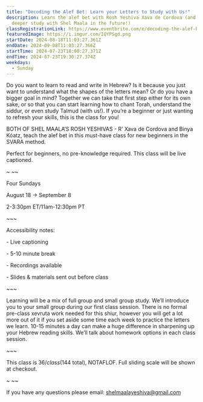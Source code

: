 ```yaml
---
title: "Decoding the Alef Bet: Learn your Letters to Study with Us!"
description: Learn the alef bet with Rosh Yeshiva Xava de Cordova (and unlock
  deeper study with Shel Maala in the future!)
classRegistrationLink: https://www.eventbrite.com/e/decoding-the-alef-bet-learn-your-letters-to-study-with-us-tickets-928010112227?aff=oddtdtcreator
featuredImage: https://i.imgur.com/IQYPSgd.png
startDate: 2024-08-18T11:03:27.361Z
endDate: 2024-09-08T11:03:27.366Z
startTime: 2024-07-23T18:00:27.371Z
endTime: 2024-07-23T19:30:27.374Z
weekdays:
  - Sunday
---
```



Do you want to learn to read and write in Hebrew? Is it because you just want to understand what the shapes of the letters mean? Or do you have a bigger goal in mind? Together we can take that first step either for its own sake, or so that you can start learning how to chant Torah, understand the siddur, or even study Talmud (with us!). If you’re a beginner or just wanting to refresh your skills, this is the class for you!

BOTH OF SHEL MAALA’S ROSH YESHIVAS - R’ Xava de Cordova and Binya Kóatz, teach the alef bet in this must-have class for new beginners in the SVARA method.

Perfect for beginners, no pre-knowledge required. This class will be live captioned.

\~ \~~

Four Sundays

August 18 -> September 8

2-3:30pm ET/11am-12:30pm PT

\~\~~

Accessibility notes:

\- Live captioning

\- 5-10 minute break

\- Recordings available

\- Slides & materials sent out before class

\~\~~

Learning will be a mix of full group and small group study. We’ll introduce you to your small group during our first class session. There is no formal pre-class xevruta work needed for this shiur, however you will get a lot more out of it if you set aside some time each week to practice the letters we learn. 10-15 minutes a day can make a huge difference in sharpening up your Hebrew reading skills. We’ll talk about homework options in each class session.

\~\~~

This class is $36/class ($144 total), NOTAFLOF. Full sliding scale will be shown at checkout.

\~ \~~

If you have any questions please email: shelmaalayeshiva@gmail.com


